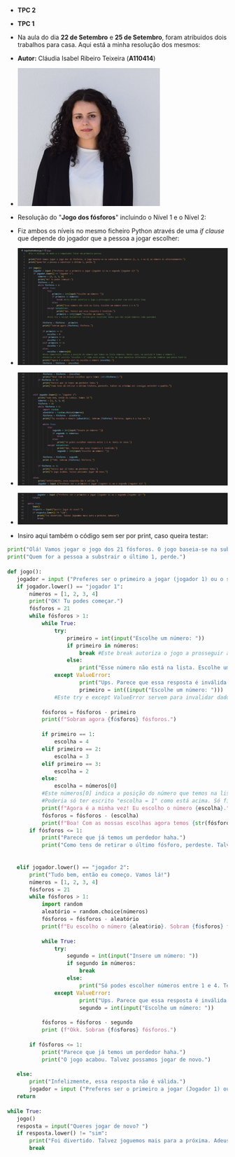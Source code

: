 - **TPC 2**
- **TPC 1**
- Na aula do dia **22 de Setembro** e **25 de Setembro**, foram atribuidos dois trabalhos para casa. Aqui está a minha resolução dos mesmos: 
- **Autor:** Cláudia Isabel Ribeiro Teixeira (**A110414**)
-  ![image_alt](https://github.com/ClaudiaTeixeiraa/ATP2025/blob/ffd0a10a1c1303a2a439cda594d9faebdf964e2a/foto%20formal%20(2).jpg)

-  Resolução do "**Jogo dos fósforos**" incluindo o Nível 1 e o Nível 2:
-  Fiz ambos os níveis no mesmo ficheiro Python através de uma *if clause* que depende do jogador que a pessoa a jogar escolher:
-  ![image_alt](https://github.com/ClaudiaTeixeiraa/ATP2025/blob/bf3fa0cbc4780fadb854e1741ab79fef8a25917d/Resolu%C3%A7%C3%A3oDoJogoDosF%C3%B3sforospt1.png)
-  ![image_alt](https://github.com/ClaudiaTeixeiraa/ATP2025/blob/4c0bdfc99817ce51843255148a64dad4660cddab/Resolu%C3%A7%C3%A3oDoJogoDosF%C3%B3sforospt2.png)
-  ![image_alt](https://github.com/ClaudiaTeixeiraa/ATP2025/blob/521702f4cd69315197156593f12109bf537209e0/Resolu%C3%A7%C3%A3oDoJogoDosF%C3%B3sforospt3.png)

- Insiro aqui também o código sem ser por print, caso queira testar:
 ```python
print("Olá! Vamos jogar o jogo dos 21 fósforos. O jogo baseia-se na subtração de números (1, 2, 3 ou 4) ao número 21 alternadamente.")
print("Quem for a pessoa a substrair o último 1, perde.")

def jogo():
    jogador = input ("Preferes ser o primeiro a jogar (jogador 1) ou o segundo (jogador 2)? ")
    if jogador.lower() == "jogador 1":
        números = [1, 2, 3, 4]
        print("OK! Tu podes começar.")
        fósforos = 21
        while fósforos > 1: 
            while True: 
                try:
                    primeiro = int(input("Escolhe um número: "))
                    if primeiro in números:
                        break #Este break autoriza o jogo a prosseguir ao acabar com este while loop
                    else:
                        print("Esse número não está na lista. Escolhe um número entre 1 e 4.")
                except ValueError:
                        print("Ups. Parece que essa resposta é inválida.")
                        primeiro = int((input("Escolhe um número: ")))
                #Este try e except ValueError servem para invalidar dados que não sejam números como queremos

            fósforos = fósforos - primeiro
            print(f"Sobram agora {fósforos} fósforos.")

            if primeiro == 1:
                escolha = 4
            elif primeiro == 2:
                escolha = 3
            elif primeiro == 3:
                escolha = 2
            else:
                escolha = números[0]
            #Este números[0] indica a posição do número que temos na lista números. Neste caso, na posição 0 temos o número 1
            #Poderia só ter escrito "escolha = 1" como está acima. Só fiz de duas maneiras diferentes para me lembrar que posso fazê-lo
            print(f"Agora é a minha vez! Eu escolho o número {escolha}.")
            fósforos = fósforos - (escolha)
            print(f"Boa! Com as nossas escolhas agora temos {str(fósforos)}.")
        if fósforos <= 1:
            print("Parece que já temos um perdedor haha.")
            print("Como tens de retirar o último fósforo, perdeste. Talvez da próxima vez consigas entender o padrão.")
                

    elif jogador.lower() == "jogador 2":
        print("Tudo bem, então eu começo. Vamos lá!")
        números = [1, 2, 3, 4]
        fósforos = 21
        while fósforos > 1:
            import random
            aleatório = random.choice(números)
            fósforos = fósforos - aleatório
            print(f"Eu escolho o número {aleatório}. Sobram {fósforos} fósforos. Agora é a tua vez.")

            while True:
                try:
                    segundo = int(input("Insere um número: "))
                    if segundo in números:
                        break
                    else: 
                        print("Só podes escolher números entre 1 e 4. Tenta de novo.")
                except ValueError:
                        print("Ups. Parece que essa resposta é inválida.")
                        segundo = int(input("Escolhe um número: "))

            fósforos = fósforos - segundo
            print (f"Okk. Sobram {fósforos} fósforos.")

        if fósforos <= 1:
            print("Parece que já temos um perdedor haha.")
            print("O jogo acabou. Talvez possamos jogar de novo.")
        
    else:
        print("Infelizmente, essa resposta não é válida.")
        jogador = input ("Preferes ser o primeiro a jogar (Jogador 1) ou o segundo (Jogador 2)? ")
    return 

while True:
    jogo()
    resposta = input("Queres jogar de novo? ")
    if resposta.lower() != "sim":
        print("Foi divertido. Talvez joguemos mais para a próxima. Adeusss")
        break
```


